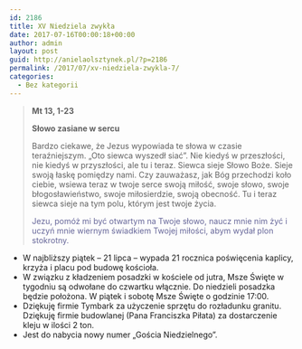 ```yaml
---
id: 2186
title: XV Niedziela zwykła
date: 2017-07-16T00:00:18+00:00
author: admin
layout: post
guid: http://anielaolsztynek.pl/?p=2186
permalink: /2017/07/xv-niedziela-zwykla-7/
categories:
  - Bez kategorii
---
```

> **Mt 13, 1-23**
> 
> **Słowo zasiane w sercu**
> 
> Bardzo ciekawe, że Jezus wypowiada te słowa w czasie teraźniejszym. &#8222;Oto siewca wyszedł siać&#8221;. Nie kiedyś w przeszłości, nie kiedyś w przyszłości, ale tu i teraz. Siewca sieje Słowo Boże. Sieje swoją łaskę pomiędzy nami. Czy zauważasz, jak Bóg przechodzi koło ciebie, wsiewa teraz w twoje serce swoją miłość, swoje słowo, swoje błogosławieństwo, swoje miłosierdzie, swoją obecność. Tu i teraz siewca sieje na tym polu, którym jest twoje życia.
> 
> <span style="color: #666699;">Jezu, pomóż mi być otwartym na Twoje słowo, naucz mnie nim żyć i uczyń mnie wiernym świadkiem Twojej miłości, abym wydał plon stokrotny.</span>

  * W najbliższy piątek &#8211; 21 lipca &#8211; wypada 21 rocznica poświęcenia kaplicy, krzyża i placu pod budowę kościoła.
  * W związku z kładzeniem posadzki w kościele od jutra, Msze Święte w tygodniu są odwołane do czwartku włącznie. Do niedzieli posadzka będzie położona. W piątek i sobotę Msze Święte o godzinie 17:00.
  * Dziękuję firmie Tymbark za użyczenie sprzętu do rozładunku granitu. Dziękuję firmie budowlanej (Pana Franciszka Piłata) za dostarczenie kleju w ilości 2 ton.
  * Jest do nabycia nowy numer &#8222;Gościa Niedzielnego&#8221;.
